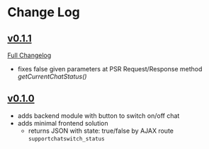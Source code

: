 # Change Log

## [v0.1.1](https://git.sc.uni-leipzig.de/ubl/bdd_dev/website/tx-supportchat-switch/-/tree/0.1.1)

[Full Changelog](https://git.sc.uni-leipzig.de/ubl/bdd_dev/website/tx-supportchat-switch/compare/0.1.0...0.1.1)

* fixes false given parameters at PSR Request/Response method _getCurrentChatStatus()_ 

## [v0.1.0](https://git.sc.uni-leipzig.de/ubl/bdd_dev/website/tx-supportchat-switch/-/tree/0.1.0)

* adds backend module with button to switch on/off chat
* adds minimal frontend solution
  * returns JSON with state: true/false by AJAX route ```supportchatswitch_status``` 